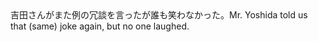 <tr><td>吉田さんがまた例の冗談を言ったが誰も笑わなかった。<td><tr><tr><td>Mr. Yoshida told us that (same) joke again, but no one laughed.<td><tr></table>


